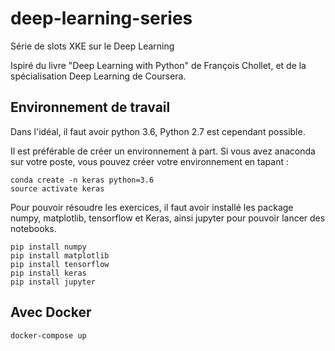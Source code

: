 # deep-learning-series
Série de slots XKE sur le Deep Learning

Ispiré du livre "Deep Learning with Python" de François Chollet, et de la spécialisation Deep Learning de Coursera.

## Environnement de travail
Dans l'idéal, il faut avoir python 3.6, Python 2.7 est cependant possible.

Il est préférable de créer un environnement à part. Si vous avez anaconda sur votre poste, vous pouvez créer votre environnement en tapant : 

```
conda create -n keras python=3.6
source activate keras
```

Pour pouvoir résoudre les exercices, il faut avoir installé les package numpy, matplotlib, tensorflow et Keras, ainsi jupyter pour pouvoir lancer des notebooks.

```
pip install numpy
pip install matplotlib
pip install tensorflow
pip install keras
pip install jupyter
```

## Avec Docker

```
docker-compose up
```